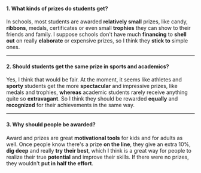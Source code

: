 #### 1. What kinds of prizes do students get?
In schools, most students are awarded **relatively small** prizes, like candy, **ribbons**, medals, certificates or even small **trophies** they can show to their friends and family. I suppose schools don't have much **financing** to **shell out** on really **elaborate** or expensive prizes, so I think they **stick to** simple ones.

---
#### 2. Should students get the same prize in sports and academics?
Yes, I think that would be fair. At the moment, it seems like athletes and **sporty** students get the more **spectacular** and impressive prizes, like medals and trophies, **whereas** academic students rarely receive anything quite so **extravagant**. So I think they should be rewarded **equally** and **recognized** for their achievements in the same way.

---
#### 3. Why should people be awarded?
Award and prizes are great **motivational tools** for kids and for adults as well. Once people know there's a prize **on the line**, they give an extra 10%, **dig deep** and really **try their best**, which I think is a great way for people to realize their true **potential** and improve their skills. If there were no prizes, they wouldn't **put in half the effort**.